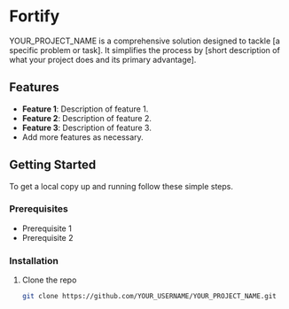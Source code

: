 # Fortify


YOUR_PROJECT_NAME is a comprehensive solution designed to tackle [a specific problem or task]. It simplifies the process by [short description of what your project does and its primary advantage].

## Features

- **Feature 1**: Description of feature 1.
- **Feature 2**: Description of feature 2.
- **Feature 3**: Description of feature 3.
- Add more features as necessary.

## Getting Started

To get a local copy up and running follow these simple steps.

### Prerequisites

- Prerequisite 1
- Prerequisite 2

### Installation

1. Clone the repo
   ```sh
   git clone https://github.com/YOUR_USERNAME/YOUR_PROJECT_NAME.git
